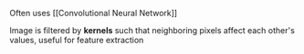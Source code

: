 Often uses [[Convolutional Neural Network]]

Image is filtered by **kernels** such that neighboring pixels affect each other's values, useful for feature extraction
